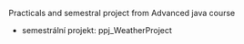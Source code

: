 Practicals and semestral project from Advanced java course

* semestrální projekt: ppj_WeatherProject

